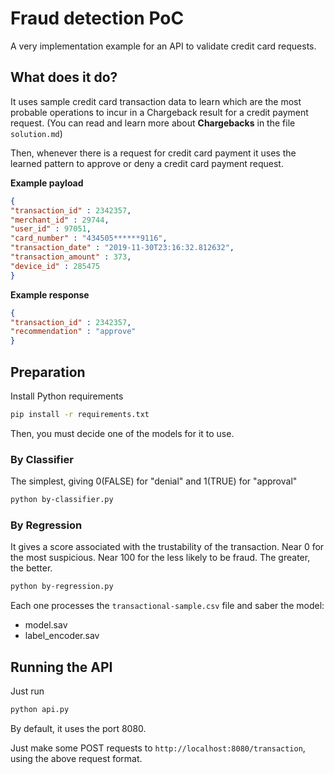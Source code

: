 # Fraud detection PoC

A very implementation example for an API to validate credit card requests.


## What does it do?

It uses sample credit card transaction data to learn which are the most probable operations to incur in a Chargeback result for a credit payment request. (You can read and learn more about **Chargebacks** in the file ```solution.md```)

Then, whenever there is a request for credit card payment it uses the learned pattern to approve or deny a credit card payment request.

**Example payload**
```json
{
"transaction_id" : 2342357,
"merchant_id" : 29744,
"user_id" : 97051,
"card_number" : "434505******9116",
"transaction_date" : "2019-11-30T23:16:32.812632",
"transaction_amount" : 373,
"device_id" : 285475
}
```

**Example response**
```json
{
"transaction_id" : 2342357,
"recommendation" : "approve"
}
```

## Preparation

Install Python requirements
```bash
pip install -r requirements.txt
```
Then, you must decide one of the models for it to use.
### By Classifier
The simplest, giving 0(FALSE) for "denial" and 1(TRUE) for "approval"
```bash
python by-classifier.py
```

### By Regression
It gives a score associated with the trustability of the transaction.
Near 0 for the most suspicious.
Near 100 for the less likely to be fraud.
The greater, the better.
```bash
python by-regression.py
```

Each one processes the ```transactional-sample.csv``` file and saber the model:
- model.sav
- label_encoder.sav


## Running the API

Just run
```bash
python api.py
```
By default, it uses the port 8080.

Just make some POST requests to ```http://localhost:8080/transaction```, using the above request format.